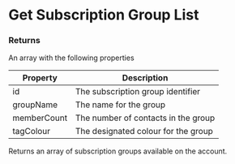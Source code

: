 # Get Subscription Group List

### Returns

An array with the following properties

| Property | Description |
|-------------|-------------------------------------|
| id          | The subscription group identifier   |
| groupName   | The name for the group              |
| memberCount | The number of contacts in the group |
| tagColour   | The designated colour for the group |

Returns an array of subscription groups available on the account.

